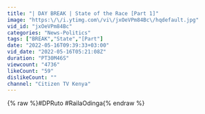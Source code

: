 ```yaml
---
title: "| DAY BREAK | State of the Race [Part 1]"
image: "https:\/\/i.ytimg.com\/vi\/jxOeVPm84Bc\/hqdefault.jpg"
vid_id: "jxOeVPm84Bc"
categories: "News-Politics"
tags: ["BREAK","State","[Part"]
date: "2022-05-16T09:39:33+03:00"
vid_date: "2022-05-16T05:21:08Z"
duration: "PT30M46S"
viewcount: "4736"
likeCount: "59"
dislikeCount: ""
channel: "Citizen TV Kenya"
---
```

{% raw %}#DPRuto #RailaOdinga{% endraw %}
